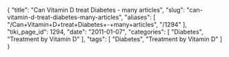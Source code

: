 {
    "title": "Can Vitamin D treat Diabetes - many articles",
    "slug": "can-vitamin-d-treat-diabetes-many-articles",
    "aliases": [
        "/Can+Vitamin+D+treat+Diabetes+-+many+articles",
        "/1294"
    ],
    "tiki_page_id": 1294,
    "date": "2011-01-07",
    "categories": [
        "Diabetes",
        "Treatment by Vitamin D"
    ],
    "tags": [
        "Diabetes",
        "Treatment by Vitamin D"
    ]
}
